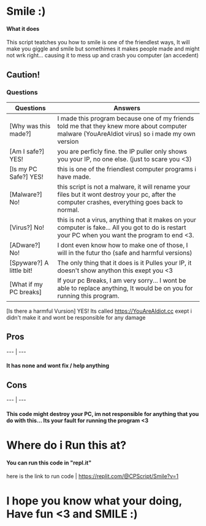 # Smile :)
#### What it does
This script teatches you how to smile is one of the friendlest ways, It will make you giggle and smile but somethimes it makes people made and might not wrk right... causing it to mess up and crash you computer (an accedent)

## Caution!


### Questions
Questions | Answers
--------- | ---------
[Why was this made?] | I made this program because one of my friends told me that they knew more about computer malware (YouAreAIdiot virus) so i made my own version
[Am I safe?]  YES! | you are perficly fine. the IP puller only shows you your IP, no one else. (just to scare you <3)
[Is my PC Safe?]  YES! | this is one of the friendlest computer programs i have made.
[Malware?]  No! | this script is not a malware, it will rename your files but it wont destroy your pc, after the computer crashes, everything goes back to normal.
[Virus?]  No! | this is not a virus, anything that it makes on your computer is fake... All you got to do is restart your PC when you want the program to end <3.
[ADware?]  No! | I dont even know how to make one of those, I will in the futur tho (safe and harmful versions)
[Spyware?]  A little bit! | The only thing that it does is it Pulles your IP, it doesn't show anython this exept you <3
[What if my PC breaks] | If your pc Breaks, I am very sorry... I wont be able to replace anything, It would be on you for running this program.
[Is there a harmful Vursion]  YES! Its called https://YouAreAIdiot.cc exept i didn't make it and wont be responsible for any damage


## Pros
--- | ---
#### It has none and wont fix / help anything



## Cons
--- | --- 
#### This code might destroy your PC, im not responsible for anything that you do with this... Its your fault for running the program <3



# Where do i Run this at?
#### You can run this code in "repl.it"



here is the link to run code  |  https://replit.com/@CPScript/Smile?v=1

# I hope you know what your doing, Have fun <3 and SMILE :)
